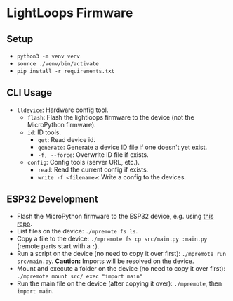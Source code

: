 # LightLoops Firmware
## Setup
- `python3 -m venv venv`
- `source ./venv/bin/activate`
- `pip install -r requirements.txt`

## CLI Usage
- `lldevice`: Hardware config tool.
  - `flash`: Flash the lightloops firmware to the device (not the MicroPython firmware).
  - `id`: ID tools.
    - `get`: Read device id.
    - `generate`: Generate a device ID file if one doesn't yet exist.
    - `-f, --force`: Overwrite ID file if exists.
  - `config`: Config tools (server URL, etc.).
    - `read`: Read the current config if exists.
    - `write -f <filename>`: Write a config to the devices.

## ESP32 Development
- Flash the MicroPython firmware to the ESP32 device, e.g. using [this repo](https://github.com/SilasBerger/nodemcu-setup?tab=readme-ov-file#flashing-firmware).
- List files on the device: `./mpremote fs ls`.
- Copy a file to the device: `./mpremote fs cp src/main.py :main.py` (remote parts start with a `:`).
- Run a script on the device (no need to copy it over first): `./mpremote run src/main.py`. **Caution:** Imports will be resolved on the device.
- Mount and execute a folder on the device (no need to copy it over first): `./mpremote mount src/ exec "import main"`
- Run the main file on the device (after copying it over): `./mpremote`, then `import main`. 